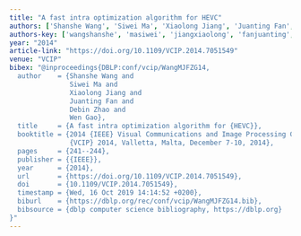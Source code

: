 ```yaml
---
title: "A fast intra optimization algorithm for HEVC"
authors: ['Shanshe Wang', 'Siwei Ma', 'Xiaolong Jiang', 'Juanting Fan', 'Debin Zhao', 'Wen Gao 0001']
authors-key: ['wangshanshe', 'masiwei', 'jiangxiaolong', 'fanjuanting', 'zhaodebin', 'gaowen']
year: "2014"
article-link: "https://doi.org/10.1109/VCIP.2014.7051549"
venue: "VCIP"
bibex: "@inproceedings{DBLP:conf/vcip/WangMJFZG14,
  author    = {Shanshe Wang and
               Siwei Ma and
               Xiaolong Jiang and
               Juanting Fan and
               Debin Zhao and
               Wen Gao},
  title     = {A fast intra optimization algorithm for {HEVC}},
  booktitle = {2014 {IEEE} Visual Communications and Image Processing Conference,
               {VCIP} 2014, Valletta, Malta, December 7-10, 2014},
  pages     = {241--244},
  publisher = {{IEEE}},
  year      = {2014},
  url       = {https://doi.org/10.1109/VCIP.2014.7051549},
  doi       = {10.1109/VCIP.2014.7051549},
  timestamp = {Wed, 16 Oct 2019 14:14:52 +0200},
  biburl    = {https://dblp.org/rec/conf/vcip/WangMJFZG14.bib},
  bibsource = {dblp computer science bibliography, https://dblp.org}
}"
---
```

